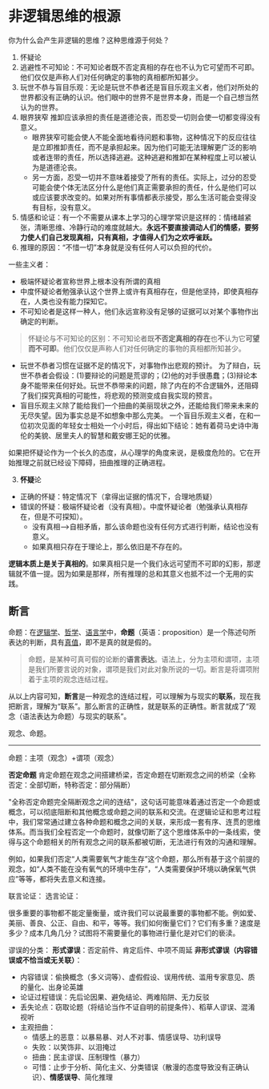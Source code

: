 
# 非逻辑思维的根源

你为什么会产生非逻辑的思维？这种思维源于何处？

1. 怀疑论
2. 逃避性不可知论：不可知论者既不否定真相的存在也不认为它可望而不可即。他们仅仅是声称人们对任何确定的事物的真相都所知甚少。
3. 玩世不恭与盲目乐观：无论是玩世不恭者还是盲目乐观主义者，他们对所处的世界都没有正确的认识。他们眼中的世界不是世界本身，而是一个自己想当然认为的世界。
4. 眼界狭窄
	推卸应该承担的责任是道德沦丧，而忍受一切则会使一切都变得没有意义。
	- 眼界狭窄可能会使人不能全面地看待问题和事物，这种情况下的反应往往是立即推卸责任，而不是承担起来。因为他们可能无法理解更广泛的影响或者连带的责任，所以选择逃避。这种逃避和推卸在某种程度上可以被认为是道德沦丧。
	- 另一方面，忍受一切并不意味着接受了所有的责任。实际上，过分的忍受可能会使个体无法区分什么是他们真正需要承担的责任，什么是他们可以或应该要求改变的。如果对所有事情都表示接受，那么生活可能会变得没有目标，没有意义。
1. 情感和论证：有一个不需要从课本上学习的心理学常识是这样的：情绪越紧张，清晰思维、冷静行动的难度就越大。**永远不要直接调动人们的情感，要努力使人们自己发现真相，只有真相，才值得人们为之欢呼雀跃。**
2. 推理的原因：“不惜一切”本身就是没有任何人可以负担的代价。


一些主义者：
- 极端怀疑论者宣称世界上根本没有所谓的真相
- 中度怀疑论者勉强承认这个世界上或许有真相存在，但是他坚持，即使真相存在，人类也没有能力探知它。
- 不可知论者是这样一种人，他们永远宣称没有足够的证据可以对某个事物作出确定的判断。
> 怀疑论与不可知论的区别：不可知论者既**不否定真相的存在**也**不**认为它**可望而不可即**。他们仅仅是声称人们对任何确定的事物的真相都所知甚少。
- 玩世不恭者习惯在证据不足的情况下，对事物作出悲观的预计。
    为了辩白，玩世不恭者会假设：(1)要辩论的问题是荒谬的；(2)他的对手很愚蠢；(3)辩论本身不能带来任何好处。玩世不恭带来的问题，除了内在的不合逻辑外，还阻碍了我们探究真相的可能性，将悲观的预测变成自我实现的预言。
- 盲目乐观主义除了能给我们一个扭曲的美丽现状之外，还能给我们带来未来的无尽失望。因为事实总是不如想象中那么完美。
	一个盲目乐观主义者，在和一位初次见面的年轻女士相处一个小时后，得出如下结论：她有着荷马史诗中海伦的美貌、居里夫人的智慧和戴安娜王妃的优雅。

如果把怀疑论作为一个长久的态度，从心理学的角度来说，是极度危险的。它在开始推理之前就已经设下障碍，扭曲推理的正确进程。



3. **怀疑**论
- 正确的怀疑：特定情况下（拿得出证据的情况下，合理地质疑）
- 错误的怀疑：极端怀疑论者（没有真相）。中度怀疑论者（勉强承认真相存在，但是不可探知）。
	- 没有真相-->自相矛盾，那么该命题也没有任何方式进行判断，结论也没有意义。
	- 如果真相只存在于理论上，那么依旧是不存在的。

**逻辑本质上是关于真相的**。如果真相只是一个我们永远可望而不可即的幻影，那逻辑就不值一提。因为如果是那样，所有推理的总和其意义也抵不过一个无用的实践。



## 断言

命题：在[逻辑学](https://zh.wikipedia.org/wiki/%E9%80%BB%E8%BE%91%E5%AD%A6 "逻辑学")、[哲学](https://zh.wikipedia.org/wiki/%E5%93%B2%E5%AD%A6 "哲学")、[语言学](https://zh.wikipedia.org/wiki/%E8%AF%AD%E8%A8%80%E5%AD%A6 "语言学")中，**命题**（英语：proposition）是一个陈述句所表达的判断，具有[真值](https://zh.wikipedia.org/wiki/%E7%9C%9F%E5%80%BC "真值")，即不是真的就是假的。
> 命题，是某种可真可假的论断的**语言表达**。语法上，分为主项和谓项，主项是我们所要言说的对象，谓项是我们对此对象所说的一切。断言是将谓项附着于主项的观念连结过程。

从以上内容可知，**断言**是一种观念的连结过程，可以理解为与现实的**联系**，现在我把断言，理解为“联系”。那么断言的正确性，就是联系的正确性。断言就成了“观念（语法表达为命题）与现实的联系”。


观念、命题。

---

命题：主项（观念）+谓项（观念）


**否定命题**
肯定命题在观念之间搭建桥梁，否定命题在切断观念之间的桥梁（全称否定：全部切断，特称否定：部分隔断）

"全称否定命题完全隔断观念之间的连结"，这句话可能意味着通过否定一个命题或概念，可以彻底阻断和其他概念或命题之间的联系和交流。在逻辑论证和思考过程中，我们常常通过建立各种命题和概念之间的关联，来形成一套有序、连贯的思维体系。而当我们全程否定一个命题时，就像切断了这个思维体系中的一条线索，使得与这个命题相关的所有观念之间的联系都被切断，无法进行有效的沟通和理解。

例如，如果我们否定“人类需要氧气才能生存”这个命题，那么所有基于这个前提的观念，如“人类不能在没有氧气的环境中生存”，“人类需要保护环境以确保氧气供应”等等，都将失去意义和连接。


联言论证：
选言论证：



很多重要的事物都不能定量衡量，或许我们可以说最重要的事物都不能。例如爱、美丽、善良、公正、自由、和平，等等。我们如何衡量它们？它们有多重？速度是多少？成本几角几分？试图将不需要量化的事物进行量化是对它们的亵渎。



谬误的分类：
**形式谬误**：否定前件、肯定后件、中项不周延
**非形式谬误（内容错误或不恰当或无关联）**：
- 内容错误：偷换概念（多义词等）、虚假假设、误用传统、滥用专家意见、质的量化、出身论英雄
- 论证过程错误：先后论因果、避免结论、两难陷阱、无力反驳
- 丢失论点：窃取论题（将结论当作不证自明的前提条件）、稻草人谬误、混淆视听
- 主观扭曲：
	- 情感上的恶意：以暴易暴、对人不对事、情感误导、功利误导
	- 失败：以笑饰非、以泪掩过
	- 扭曲：民主谬误、压制理性（暴力）
	- 可惜：止步于分析、简化主义、分类错误（散漫的态度导致没有正确认识）、**情感误导**、简化推理

